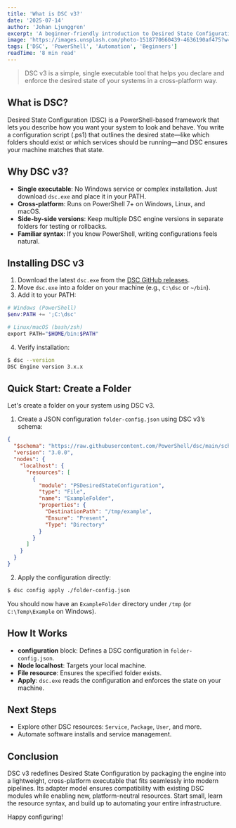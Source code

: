 ```yaml
---
title: 'What is DSC v3?'
date: '2025-07-14'
author: 'Johan Ljunggren'
excerpt: 'A beginner-friendly introduction to Desired State Configuration version 3 and how to use it across Windows, Linux, and macOS.'
image: 'https://images.unsplash.com/photo-1518770660439-4636190af475?w=800&h=600&fit=crop&crop=center'
tags: ['DSC', 'PowerShell', 'Automation', 'Beginners']
readTime: '8 min read'
---
```


> DSC v3 is a simple, single executable tool that helps you declare and enforce the desired state of your systems in a cross-platform way.

## What is DSC?

Desired State Configuration (DSC) is a PowerShell-based framework that lets you describe how you want your system to look and behave. You write a configuration script (.ps1) that outlines the desired state—like which folders should exist or which services should be running—and DSC ensures your machine matches that state.

## Why DSC v3?

- **Single executable**: No Windows service or complex installation. Just download `dsc.exe` and place it in your PATH.
- **Cross-platform**: Runs on PowerShell 7+ on Windows, Linux, and macOS.
- **Side-by-side versions**: Keep multiple DSC engine versions in separate folders for testing or rollbacks.
- **Familiar syntax**: If you know PowerShell, writing configurations feels natural.

## Installing DSC v3

1. Download the latest `dsc.exe` from the [DSC GitHub releases](https://github.com/PowerShell/dsc/releases).
2. Move `dsc.exe` into a folder on your machine (e.g., `C:\dsc` or `~/bin`).
3. Add it to your PATH:

```powershell
# Windows (PowerShell)
$env:PATH += ';C:\dsc'

# Linux/macOS (bash/zsh)
export PATH="$HOME/bin:$PATH"
```

4. Verify installation:

```bash
$ dsc --version
DSC Engine version 3.x.x
```

## Quick Start: Create a Folder

Let's create a folder on your system using DSC v3.

1. Create a JSON configuration `folder-config.json` using DSC v3’s schema:

```json
{
  "$schema": "https://raw.githubusercontent.com/PowerShell/dsc/main/schema/dsc-config.schema.json",
  "version": "3.0.0",
  "nodes": {
    "localhost": {
      "resources": [
        {
          "module": "PSDesiredStateConfiguration",
          "type": "File",
          "name": "ExampleFolder",
          "properties": {
            "DestinationPath": "/tmp/example",
            "Ensure": "Present",
            "Type": "Directory"
          }
        }
      ]
    }
  }
}
```

2. Apply the configuration directly:

```bash
$ dsc config apply ./folder-config.json
```

You should now have an `ExampleFolder` directory under `/tmp` (or `C:\Temp\Example` on Windows).

## How It Works

- **configuration** block: Defines a DSC configuration in `folder-config.json`.
- **Node localhost**: Targets your local machine.
- **File resource**: Ensures the specified folder exists.
- **Apply**: `dsc.exe` reads the configuration and enforces the state on your machine.

## Next Steps

- Explore other DSC resources: `Service`, `Package`, `User`, and more.
- Automate software installs and service management.

## Conclusion

DSC v3 redefines Desired State Configuration by packaging the engine into a lightweight, cross-platform executable that fits seamlessly into modern pipelines. Its adapter model ensures compatibility with existing DSC modules while enabling new, platform-neutral resources. Start small, learn the resource syntax, and build up to automating your entire infrastructure.

Happy configuring!
